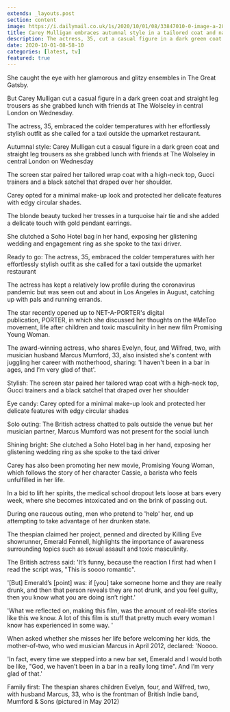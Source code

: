 ```yaml
---
extends: _layouts.post
section: content
image: https://i.dailymail.co.uk/1s/2020/10/01/08/33847010-0-image-a-28_1601537540291.jpg 
title: Carey Mulligan embraces autumnal style in a tailored coat and navy trousers after grabbing lunch 
description: The actress, 35, cut a casual figure in a dark green coat and straight leg trousers as she grabbed lunch with friends at The Wolseley in central London on Wednesday. 
date: 2020-10-01-08-58-10 
categories: [latest, tv] 
featured: true 
--- 
```

She caught the eye with her glamorous and glitzy ensembles in The Great Gatsby. 

But Carey Mulligan cut a casual figure in a dark green coat and straight leg trousers as she grabbed lunch with friends at The Wolseley in central London on Wednesday. 

The actress, 35, embraced the colder temperatures with her effortlessly stylish outfit as she called for a taxi outside the upmarket restaurant.

Autumnal style: Carey Mulligan cut a casual figure in a dark green coat and straight leg trousers as she grabbed lunch with friends at The Wolseley in central London on Wednesday

The screen star paired her tailored wrap coat with a high-neck top, Gucci trainers and a black satchel that draped over her shoulder. 

Carey opted for a minimal make-up look and protected her delicate features with edgy circular shades. 

The blonde beauty tucked her tresses in a turquoise hair tie and she added a delicate touch with gold pendant earrings. 

She clutched a Soho Hotel bag in her hand, exposing her glistening wedding and engagement ring as she spoke to the taxi driver.    

Ready to go: The actress, 35, embraced the colder temperatures with her effortlessly stylish outfit as she called for a taxi outside the upmarket restaurant

The actress has kept a relatively low profile during the coronavirus pandemic but was seen out and about in Los Angeles in August, catching up with pals and running errands.   

The star recently opened up to NET-A-PORTER's digital publication, PORTER, in which she discussed her thoughts on the #MeToo movement, life after children and toxic masculinity in her new film Promising Young Woman. 

The award-winning actress, who shares Evelyn, four, and Wilfred, two, with musician husband Marcus Mumford, 33, also insisted she's content with juggling her career with motherhood, sharing: 'I haven't been in a bar in ages, and I’m very glad of that'.  

Stylish: The screen star paired her tailored wrap coat with a high-neck top, Gucci trainers and a black satchel that draped over her shoulder

Eye candy: Carey opted for a minimal make-up look and protected her delicate features with edgy circular shades

Solo outing: The British actress chatted to pals outside the venue but her musician partner, Marcus Mumford was not present for the social lunch

Shining bright: She clutched a Soho Hotel bag in her hand, exposing her glistening wedding ring as she spoke to the taxi driver

Carey has also been promoting her new movie, Promising Young Woman, which follows the story of her character Cassie, a barista who feels unfulfilled in her life. 

In a bid to lift her spirits, the medical school dropout lets loose at bars every week, where she becomes intoxicated and on the brink of passing out.  

During one raucous outing, men who pretend to 'help' her, end up attempting to take advantage of her drunken state.  

The thespian claimed her project, penned and directed by Killing Eve showrunner, Emerald Fennell, highlights the importance of awareness surrounding topics such as sexual assault and toxic masculinity.  

The British actress said: 'It’s funny, because the reaction I first had when I read the script was, "This is soooo romantic".

'[But] Emerald’s [point] was: if [you] take someone home and they are really drunk, and then that person reveals they are not drunk, and you feel guilty, then you know what you are doing isn’t right.'

'What we reflected on, making this film, was the amount of real-life stories like this we know. A lot of this film is stuff that pretty much every woman I know has experienced in some way. '

When asked whether she misses her life before welcoming her kids, the mother-of-two, who wed musician Marcus in April 2012, declared: 'Noooo. 

'In fact, every time we stepped into a new bar set, Emerald and I would both be like, "God, we haven’t been in a bar in a really long time". And I’m very glad of that.' 

Family first: The thespian shares children Evelyn, four, and Wilfred, two, with husband Marcus, 33, who is the frontman of British Indie band, Mumford & Sons (pictured in May 2012)

